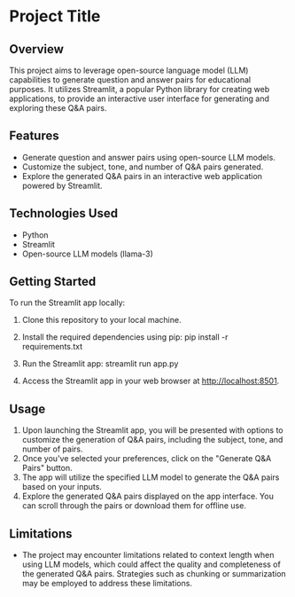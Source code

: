 # Project Title

## Overview

This project aims to leverage open-source language model (LLM) capabilities to generate question and answer pairs for educational purposes. It utilizes Streamlit, a popular Python library for creating web applications, to provide an interactive user interface for generating and exploring these Q&A pairs.

## Features

- Generate question and answer pairs using open-source LLM models.
- Customize the subject, tone, and number of Q&A pairs generated.
- Explore the generated Q&A pairs in an interactive web application powered by Streamlit.

## Technologies Used

- Python
- Streamlit
- Open-source LLM models (llama-3)

## Getting Started

To run the Streamlit app locally:

1. Clone this repository to your local machine.
2. Install the required dependencies using pip:
   pip install -r requirements.txt

3. Run the Streamlit app:
   streamlit run app.py

4. Access the Streamlit app in your web browser at [http://localhost:8501](http://localhost:8501).

## Usage

1. Upon launching the Streamlit app, you will be presented with options to customize the generation of Q&A pairs, including the subject, tone, and number of pairs.
2. Once you've selected your preferences, click on the "Generate Q&A Pairs" button.
3. The app will utilize the specified LLM model to generate the Q&A pairs based on your inputs.
4. Explore the generated Q&A pairs displayed on the app interface. You can scroll through the pairs or download them for offline use.

## Limitations

- The project may encounter limitations related to context length when using LLM models, which could affect the quality and completeness of the generated Q&A pairs. Strategies such as chunking or summarization may be employed to address these limitations.
